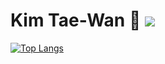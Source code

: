 <!-- **Waan2y/Waan2y** is a ✨ _special_ ✨ repository because its `README.md` (this file) appears on your GitHub profile. -->

# Kim Tae-Wan 🤔 <img src="https://img.shields.io/badge/gmail-EA4335?style=flat-square&logo=Gmail&logoColor=white"/></a>&nbsp; 
<!-- [![Solved.ac](http://mazassumnida.wtf/api/v2/generate_badge?boj=bitecode)](https://solved.ac/bitecode) -->
 [![Top Langs](https://github-readme-stats.vercel.app/api/top-langs/?username=Waan2y)](https://github.com/Waan2y/github-readme-stats)

<!-- <img src="https://img.shields.io/badge/Velog-20C997?style=flat-square&logo=Python&logoColor=white"/></a>&nbsp; -->

